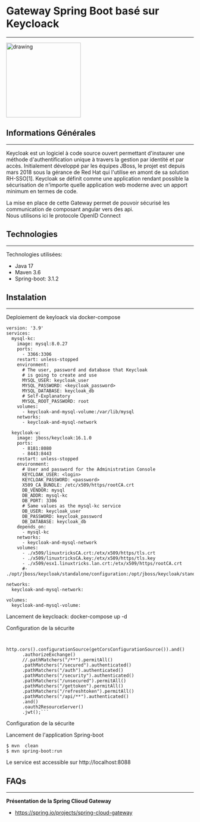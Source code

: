 ## <h1>Gateway Spring Boot basé sur Keycloack</h1>
***
<img src="https://www.xpand-it.com/wp-content/uploads/2020/06/Keycloak-logo.png" alt="drawing" height="200px"/>

## Informations Générales
***
Keycloak est un logiciel à code source ouvert permettant d'instaurer une méthode d'authentification unique à travers la gestion par identité et par accès. Initialement développé par les équipes JBoss, le projet est depuis mars 2018 sous la gérance de Red Hat qui l'utilise en amont de sa solution RH-SSO[1]. Keycloak se définit comme une application rendant possible la sécurisation de n'importe quelle application web moderne avec un apport minimum en termes de code.<br>

La mise en place de cette Gateway permet de pouvoir sécurisé les communication de composant angular vers des api. <br>
Nous utilisons ici le protocole OpenID Connect<br>

## Technologies
***
Technologies utilisées:
* Java 17 
* Maven 3.6
* Spring-boot: 3.1.2
## Instalation
***
Deploiement de keyloack via docker-compose<br>

```
version: '3.9'
services:
  mysql-kc:
    image: mysql:8.0.27
    ports:
      - 3366:3306
    restart: unless-stopped
    environment:
      # The user, password and database that Keycloak
      # is going to create and use
      MYSQL_USER: keycloak_user
      MYSQL_PASSWORD: <keycloak_password>
      MYSQL_DATABASE: keycloak_db
      # Self-Explanatory
      MYSQL_ROOT_PASSWORD: root
    volumes:
      - keycloak-and-mysql-volume:/var/lib/mysql
    networks:
      - keycloak-and-mysql-network

  keycloak-w:
    image: jboss/keycloak:16.1.0
    ports:
      - 8181:8080
      - 8443:8443
    restart: unless-stopped
    environment:
      # User and password for the Administration Console
      KEYCLOAK_USER: <login>
      KEYCLOAK_PASSWORD: <password>
      X509_CA_BUNDLE: /etc/x509/https/rootCA.crt
      DB_VENDOR: mysql
      DB_ADDR: mysql-kc
      DB_PORT: 3306
      # Same values as the mysql-kc service
      DB_USER: keycloak_user
      DB_PASSWORD: keycloak_password
      DB_DATABASE: keycloak_db
    depends_on:
      - mysql-kc
    networks:
      - keycloak-and-mysql-network
    volumes:
      - ./x509/linuxtricksCA.crt:/etx/x509/https/tls.crt
      - ./x509/linuxtricksCA.key:/etx/x509/https/tls.key
      - ./x509/esx1.linuxtricks.lan.crt:/etx/x509/https/rootCA.crt
      #- ./opt/jboss/keycloak/standalone/configuration:/opt/jboss/keycloak/standalone/configuration

networks:
  keycloak-and-mysql-network:
  
volumes:
  keycloak-and-mysql-volume:
```
Lancement de keycloack:
docker-compose up -d 

Configuration de la sécurite
```
 
    http.cors().configurationSource(getCorsConfigurationSource()).and()
      .authorizeExchange()
      //.pathMatchers("/**").permitAll()
      .pathMatchers("/secured").authenticated()
      .pathMatchers("/auth").authenticated()
      .pathMatchers("/security").authenticated()
      .pathMatchers("/unsecured").permitAll()
      .pathMatchers("/gettoken").permitAll()
      .pathMatchers("/refreshtoken").permitAll()
      .pathMatchers("/api/**").authenticated()
      .and()
      .oauth2ResourceServer()
      .jwt();```
```
Configuration de la sécurite

Lancement de l'application Spring-boot<br>
```
$ mvn  clean
$ mvn spring-boot:run
```
Le service est accessible sur http://localhost:8088

## FAQs
***
**Présentation de la Spring Clioud Gateway**
* https://spring.io/projects/spring-cloud-gateway



